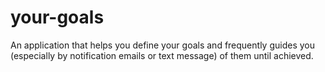 # your-goals

An application that helps you define your goals and frequently guides you (especially by notification emails or text message) of them until achieved.
